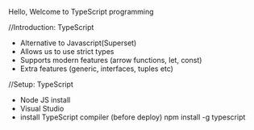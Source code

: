 Hello, Welcome to TypeScript programming

//Introduction: TypeScript
- Alternative to Javascript(Superset)
- Allows us to use strict types
- Supports modern features (arrow functions, let, const)
- Extra features (generic, interfaces, tuples etc)

//Setup: TypeScript
- Node JS install 
- Visual Studio
- install TypeScript compiler (before deploy)
npm install -g typescript